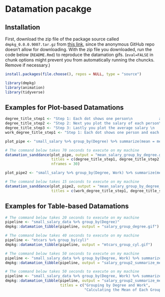 
<!-- README.md is generated from README.Rmd. Please edit that file -->

# Datamation pacakge

## Installation

First, download the zip file of the package source called
`dmpkg_0.0.0.9007.tar.gz` from [this
link](https://doi.org/10.5281/zenodo.4287447), since the anonymous
GitHub repo doesn’t allow for downloading. With the zip file you
downloaded, run the code below (`README.Rmd`) to reproduce the
datamation gifs. (`eval=FALSE` in chunk options might prevent you from
automatically running the chuncks. Remove if necessary.)

``` r
install.packages(file.choose(), repos = NULL, type = "source")
```

``` r
library(dmpkg)
library(animation)
library(tidyverse)
```

## Examples for Plot-based Datamations

``` r
degree_title_step1 <- "Step 1: Each dot shows one person\n            and each group shows degree type"
degree_title_step2 <- "Step 2: Next you plot the salary of each person\n            within each group"
degree_title_step3 <- "Step 3: Lastly you plot the average salary \n            of each group and zoom in"
work_degree_title_step1 <- "Step 1: Each dot shows one person and each group\n            shows degree type AND work setting"
```

``` r
plot_pipe <- "small_salary %>% group_by(Degree) %>% summarize(mean = mean(Salary))"

# The command below takes 70 seconds to execute on my machine
datamation_sanddance(plot_pipe, output = "mean_salary_group_by_degree.gif",
                     titles = c(degree_title_step1, degree_title_step2, degree_title_step3), 
                     nframes = 30)

plot_pipe2 <- "small_salary %>% group_by(Degree, Work) %>% summarize(mean = mean(Salary))"

# The command below takes 15 seconds to execute on my machine
datamation_sanddance(plot_pipe2, output = "mean_salary_group_by_degree_work.gif",
                     titles = c(work_degree_title_step1, degree_title_step2, degree_title_step3))
```

## Examples for Table-based Datamations

``` r
# The command below takes 20 seconds to execute on my machine
pipeline <- "small_salary_data %>% group_by(Degree)"
dmpkg::datamation_tibble(pipeline, output = "salary_group_degree.gif")

# The command below takes 40 seconds to execute on my machine
pipeline <- "mtcars %>% group_by(cyl)"
dmpkg::datamation_tibble(pipeline, output = "mtcars_group_cyl.gif")

# The command below takes 50 seconds to execute on my machine
pipeline <- "small_salary_data %>% group_by(Degree, Work) %>% summarize(Avg_Salary = mean(Salary))"
dmpkg::datamation_tibble(pipeline, output = "salary_group2_summarize_mean.gif")

# The command below takes 50 seconds to execute on my machine
pipeline <- "small_salary_data %>% group_by(Degree, Work) %>% summarize(Avg_Salary = mean(Salary))"
dmpkg::datamation_tibble(pipeline, output = "salary_group2_summarize_mean.gif",
                         titles = c("Grouping by Degree and Work", 
                                    "Calculating the Mean of Each Group"))
```
